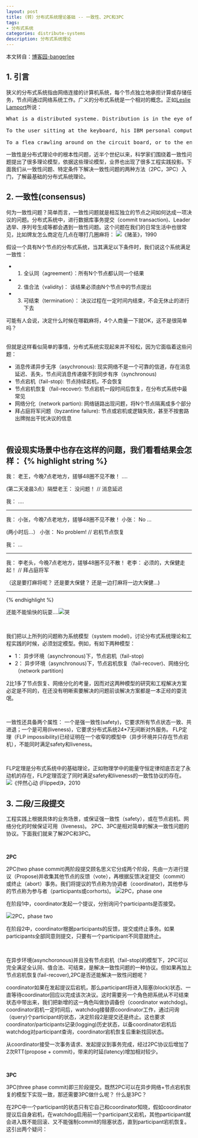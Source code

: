 ```yaml
---
layout: post
title: (转）分布式系统理论基础 -- 一致性、2PC和3PC
tags:
- 分布式系统
categories: distribute-systems
description: 分布式系统理论
---
```


本文转自：[博客园-bangerlee](http://transcoder.tradaquan.com/tc?srd=1&dict=32&h5ad=1&bdenc=1&lid=12288400752482103203&nsrc=IlPT2AEptyoA_yixCFOxXnANedT62v3IEQGG_ytK1DK6mlrte4viZQRAYD06N8qIH5DwgTCccQoDlnGd_W9i9RVZhOgtfq)

<!-- more -->

## 1. 引言
狭义的分布式系统指由网络连接的计算机系统，每个节点独立地承担计算或存储任务，节点间通过网络系统工作。广义的分布式系统是一个相对的概念。正如[Leslie Lamport](https://en.wikipedia.org/wiki/Leslie_Lamport)所说：
<pre>
What is a distributed systeme. Distribution is in the eye of the beholder.
 
To the user sitting at the keyboard, his IBM personal computer is a nondistributed system. 

To a flea crawling around on the circuit board, or to the engineer who designed it, it's very much a distributed system.
</pre>

一致性是分布式理论中的根本性问题，近半个世纪以来，科学家们围绕着一致性问题提出了很多理论模型，依据这些理论模型，业界也出现了很多工程实践投影。下面我们从一致性问题、特定条件下解决一致性问题的两种方法（2PC，3PC）入门，了解最基础的分布式系统理论。


## 2. 一致性(consensus)
何为一致性问题？简单而言，一致性问题就是相互独立的节点之间如何达成一项决议的问题。分布式系统中，进行数据库事务提交（commit transaction)、Leader选举、序列号生成等都会遇到一致性问题。这个问题在我们的日常生活中也很常见，比如牌友怎么商定在几点在哪打几圈麻将：
![《赌圣》，1990](https://ivanzz1001.github.io/records/assets/img/distribute/timg.jpg)

假设一个具有N个节点的分布式系统，当其满足以下条件时，我们说这个系统满足一致性：

* 1. 全认同（agreement）：所有N个节点都认同一个结果
* 2. 值合法（validity)： 该结果必须由N个节点中的节点提出
* 3. 可结束（termination）： 决议过程在一定时间内结束，不会无休止的进行下去

可能有人会说，决定什么时候在哪戳麻将，4个人商量一下就OK，这不是很简单吗？

<br />
但就是这样看似简单的事情，分布式系统实现起来并不轻松，因为它面临着这些问题：

* 消息传递异步无序（asychronous): 现实网络不是一个可靠的信道，存在消息延迟、丢失，节点间消息传递做不到同步有序（synchronous)
* 节点宕机（fail-stop): 节点持续宕机，不会恢复
* 节点宕机恢复（fail-recover): 节点宕机一段时间后恢复，在分布式系统中最常见
* 网络分化（network partion): 网络链路出现问题，将N个节点隔离成多个部分
* 拜占庭将军问题（byzantine failure): 节点或宕机或逻辑失败，甚至不按套路出牌抛出干扰决议的信息

<br />

假设现实场景中也存在这样的问题，我们看看结果会怎样：
{% highlight string %}
-----------------------------------------------------------------
我： 老王，今晚7点老地方，搓够48圈不见不散！
....

(第二天凌晨3点）隔壁老王： 没问题！
//
 消息延迟 

我： ....

-----------------------------------------------------------------
我： 小张，今晚7点老地方，搓够48圈不见不散！
小张： No ...

(两小时后...）
小张： No problem!
// 
  宕机节点恢复

我： ...

-----------------------------------------------------------------
我： 李老头，今晚7点老地方，搓够48圈不见不散！
老李： 必须的，大保健走起！
//
  拜占庭将军

（这是要打麻将呢？ 还是要大保健？ 还是一边打麻将一边大保健...)

------------------------------------------------------------------
{% endhighlight %}

还能不能愉快的玩耍....![哭](https://ivanzz1001.github.io/records/assets/img/distribute/timg.png)

<br />

我们把以上所列的问题称为系统模型（system model)，讨论分布式系统理论和工程实践的时候，必须划定模型。例如，有如下两种模型：
* 1： 异步环境（asynchronous)下，节点宕机（fail-stop)
* 2： 异步环境（asynchronous)下，节点宕机恢复（fail-recover)、网络分化（network partition)

2比1多了节点恢复、网络分化的考量，因而对这两种模型的研究和工程解决方案必定是不同的，在还没有明晰索要解决的问题前谈解决方案都是一本正经的耍流氓。

<br/>

一致性还具备两个属性： 一个是强一致性(safety)，它要求所有节点状态一致、共进退；一个是可用(liveness)，它要求分布式系统24*7无间断对外服务。 FLP定理（FLP impossibility)已经证明在一个收窄的模型中（异步环境并只存在节点宕机），不能同时满足safety和liveness。

<br />

FLP定理是分布式系统中的基础理论，正如物理学中的能量守恒定律彻底否定了永动机的存在，FLP定理否定了同时满足safety和liveness的一致性协议的存在。
![《怦然心动 (Flipped)》，2010](https://ivanzz1001.github.io/records/assets/img/distribute/timg-1.jpg)


## 3. 二段/三段提交

工程实践上根据具体的业务场景，或保证强一致性（safety），或在节点宕机、网络分化的时候保证可用（liveness)。 2PC、3PC是相对简单的解决一致性问题的协议。下面我们就来了解2PC和3PC。

<br />

**2PC**

2PC(two phase commit)两阶段提交顾名思义它分成两个阶段，先由一方进行提议（Propose)并收集其他节点的反馈（vote），再根据反馈决定提交（commit）或终止（abort）事务。我们将提议的节点称为协调者（coordinator)，其他参与的节点称为参与者（participants或corhorts)。
![2PC，phase one](https://ivanzz1001.github.io/records/assets/img/distribute/timg-2pc-phase-1.png)

在阶段1中，coordinator发起一个提议，分别询问个participants是否接受。

![2PC，phase two](https://ivanzz1001.github.io/records/assets/img/distribute/timg-2pc-phase-2.png)

在阶段2中，coordinator根据participants的反馈，提交或终止事务。如果participants全部同意则提交，只要有一个participant不同意就终止。

<br />

在异步环境(asynchoronous)并且没有节点宕机（fail-stop)的模型下，2PC可以完全满足全认同、值合法、可结束，是解决一致性问题的一种协议。但如果再加上节点宕机恢复(fail-recover),2PC是否还能解决一致性问题呢？

coordinator如果在发起提议后宕机，那么participant将进入阻塞(block)状态、一直等待coordinator回应以完成该次决议。这时需要另一个角色把系统从不可结束状态中带出来，我们把新增的这一角色叫做协调备份（coordinator watchdog)。coordinator宕机一定时间后，watchdog接替原coordinator工作，通过问询（query)个participant的状态，决定阶段2是提交还是终止。这也要求coordinator/participants记录(logging)历史状态，以备coordinator宕机后watchdog对participant查询，coordinator宕机恢复后重新找回状态。

从coordinator接受一次事务请求、发起提议到事务完成，经过2PC协议后增加了2次RTT(propose + commit)，带来的时延(latency)增加相对较少。

<br />

**3PC**

3PC(three phase commit)即三阶段提交。既然2PC可以在异步网络+节点宕机恢复的模型下实现一致，那还需要3PC做什么呢？ 什么是3PC？


在2PC中一个participant的状态只有它自己和coordinator知晓，假如coordinator提议后自身宕机，在watchdog启用前一个participant又宕机，其他participant就会进入既不能回滚、又不能强制commit的阻塞状态，直到participant宕机恢复。这引出两个疑问：

















<br />
<br />
<br />


